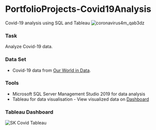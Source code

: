 # PortfolioProjects-Covid19Analysis
Covid-19 analysis using SQL and Tableau
![coronavirus4m_qab3dz](https://github.com/s-k96/PortfolioProjects-Covid19Analysis/assets/150070489/be73e981-f50c-480b-ae3a-9b66def5f932)



### Task
Analyze Covid-19 data.

### Data Set
- Covid-19 data from [Our World in Data](https://ourworldindata.org/covid-deaths).


### Tools
- Microsoft SQL Server Management Studio 2019 for data analysis 
- Tableau for data visualisation - View visualized data on [Dashboard](https://public.tableau.com/app/profile/s.k1511/viz/CovidAnalysisDashboard_16994067136450/Dashboard1#1)

### Tableau Dashboard
![SK Covid Tableau](https://github.com/s-k96/PortfolioProjects-Covid19Analysis/assets/150070489/bf8c94b2-4023-4ba7-9244-a070e853362d)
